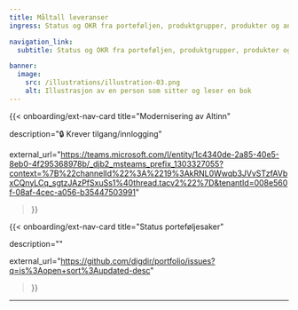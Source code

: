 ```yaml
---
title: Måltall leveranser
ingress: Status og OKR fra porteføljen, produktgrupper, produkter og andre leveranseområder

navigation_link:
  subtitle: Status og OKR fra porteføljen, produktgrupper, produkter og andre leveranseområder

banner:
  image:
    src: /illustrations/illustration-03.png
    alt: Illustrasjon av en person som sitter og leser en bok
---
```


{{< onboarding/ext-nav-card
title="Modernisering av Altinn"

description="🔒 Krever tilgang/innlogging"

external_url="https://teams.microsoft.com/l/entity/1c4340de-2a85-40e5-8eb0-4f295368978b/_djb2_msteams_prefix_1303327055?context=%7B%22channelId%22%3A%2219%3AkRNL0Wwqb3JVvSTzfAVbxCQnyLCq_sgtzJAzPfSxuSs1%40thread.tacv2%22%7D&tenantId=008e560f-08af-4cec-a056-b35447503991"

>}}

{{< onboarding/ext-nav-card
title="Status porteføljesaker"

description=""

external_url="https://github.com/digdir/portfolio/issues?q=is%3Aopen+sort%3Aupdated-desc"

>}}


---

